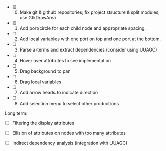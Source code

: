   * [x] 0. Make git & github repositories; fix project structure & split modules; use GtkDrawArea
  * [x] 1. Add port/circle for each child node and appropriate spacing.
  * [ ] 2. Add local variables with one port on top and one port at the bottom.
  * [ ] 3. Parse a-terms and extract dependencies (consider using UUAGC)
  * [ ] 4. Hover over attributes to see implementation
  * [ ] 5. Drag background to pan
  * [ ] 6. Drag local variables
  * [ ] 7. Add arrow heads to indicate direction
  * [ ] 8. Add selection menu to select other productions

Long term:

  * [ ] Filtering the display attributes
  * [ ] Ellision of attributes on nodes with too many attributes
  
  * [ ] Indirect dependency analysis (integration with UUAGC)
